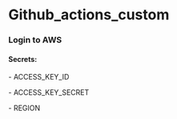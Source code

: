 # Github_actions_custom

<h3>Login to AWS</h3>

<h4>Secrets: </h4>
  <p>- ACCESS_KEY_ID</p>
  <p>- ACCESS_KEY_SECRET</p>
  <p>- REGION</p>
